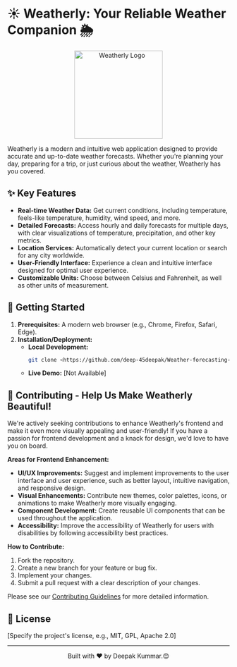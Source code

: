 # ☀️ Weatherly: Your Reliable Weather Companion 🌦️

<p align="center">
  <img src="https://encrypted-tbn0.gstatic.com/images?q=tbn:ANd9GcSXwXwKXCvFl5jHBRc49rDbu7O5LDpJIwO6Zg&s" alt="Weatherly Logo" width="200">
</p>

Weatherly is a modern and intuitive web application designed to provide accurate and up-to-date weather forecasts. Whether you're planning your day, preparing for a trip, or just curious about the weather, Weatherly has you covered.

## ✨ Key Features

*   **Real-time Weather Data:** Get current conditions, including temperature, feels-like temperature, humidity, wind speed, and more.
*   **Detailed Forecasts:** Access hourly and daily forecasts for multiple days, with clear visualizations of temperature, precipitation, and other key metrics.
*   **Location Services:** Automatically detect your current location or search for any city worldwide.
*   **User-Friendly Interface:** Experience a clean and intuitive interface designed for optimal user experience.
*   **Customizable Units:** Choose between Celsius and Fahrenheit, as well as other units of measurement.

## 🚀 Getting Started

1.  **Prerequisites:** A modern web browser (e.g., Chrome, Firefox, Safari, Edge).
2.  **Installation/Deployment:**
    *   **Local Development:**
        ```bash
        git clone <https://github.com/deep-45deepak/Weather-forecasting-App.git>
        ```
    *   **Live Demo:** [Not Available]

## 🤝 Contributing - Help Us Make Weatherly Beautiful!

We're actively seeking contributions to enhance Weatherly's frontend and make it even more visually appealing and user-friendly! If you have a passion for frontend development and a knack for design, we'd love to have you on board.

**Areas for Frontend Enhancement:**

*   **UI/UX Improvements:** Suggest and implement improvements to the user interface and user experience, such as better layout, intuitive navigation, and responsive design.
*   **Visual Enhancements:** Contribute new themes, color palettes, icons, or animations to make Weatherly more visually engaging.
*   **Component Development:** Create reusable UI components that can be used throughout the application.
*   **Accessibility:** Improve the accessibility of Weatherly for users with disabilities by following accessibility best practices.

**How to Contribute:**

1.  Fork the repository.
2.  Create a new branch for your feature or bug fix.
3.  Implement your changes.
4.  Submit a pull request with a clear description of your changes.

Please see our [Contributing Guidelines](CONTRIBUTING.md) for more detailed information.

## 📜 License

[Specify the project's license, e.g., MIT, GPL, Apache 2.0]

---

<p align="center">
  Built with ❤️ by Deepak Kummar.😊
</p>
